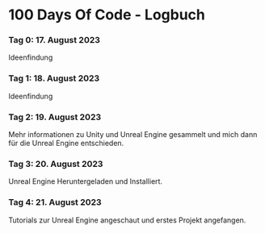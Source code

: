 # 100 Days Of Code - Logbuch

### Tag 0: 17. August 2023 
Ideenfindung

### Tag 1: 18. August 2023
Ideenfindung

### Tag 2: 19. August 2023 
Mehr informationen zu Unity und Unreal Engine gesammelt und mich dann für die Unreal Engine entschieden.

### Tag 3: 20. August 2023 
Unreal Engine Heruntergeladen und Installiert.

### Tag 4: 21. August 2023 
Tutorials zur Unreal Engine angeschaut und erstes Projekt angefangen.
